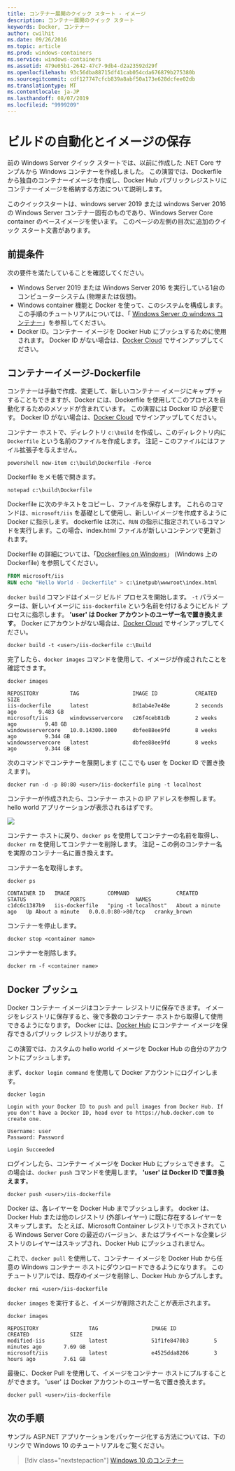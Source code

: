 ```yaml
---
title: コンテナー展開のクイック スタート - イメージ
description: コンテナー展開のクイック スタート
keywords: Docker, コンテナー
author: cwilhit
ms.date: 09/26/2016
ms.topic: article
ms.prod: windows-containers
ms.service: windows-containers
ms.assetid: 479e05b1-2642-47c7-9db4-d2a23592d29f
ms.openlocfilehash: 93c56dba88715df41cab054cda676879b275380b
ms.sourcegitcommit: cdf127747cfcb839a8abf50a173e628dcfee02db
ms.translationtype: MT
ms.contentlocale: ja-JP
ms.lasthandoff: 08/07/2019
ms.locfileid: "9999209"
---
```

# <a name="automating-builds-and-saving-images"></a>ビルドの自動化とイメージの保存

前の Windows Server クイック スタートでは、以前に作成した .NET Core サンプルから Windows コンテナーを作成しました。 この演習では、Dockerfile から独自のコンテナーイメージを作成し、Docker Hub パブリックレジストリにコンテナーイメージを格納する方法について説明します。

このクイックスタートは、windows server 2019 または windows Server 2016 の Windows Server コンテナー固有のものであり、Windows Server Core container のベースイメージを使います。 このページの左側の目次に追加のクイック スタート文書があります。

## <a name="prerequisites"></a>前提条件

次の要件を満たしていることを確認してください。

- Windows Server 2019 または Windows Server 2016 を実行している1台のコンピューターシステム (物理または仮想)。
- Windows container 機能と Docker を使って、このシステムを構成します。 この手順のチュートリアルについては、「 [Windows Server の windows コンテナー](./quick-start-windows-server.md)」を参照してください。
- Docker ID。コンテナー イメージを Docker Hub にプッシュするために使用されます。 Docker ID がない場合は、[Docker Cloud](https://cloud.docker.com/) でサインアップしてください。

## <a name="container-image---dockerfile"></a>コンテナーイメージ-Dockerfile

コンテナーは手動で作成、変更して、新しいコンテナー イメージにキャプチャすることもできますが、Docker には、Dockerfile を使用してこのプロセスを自動化するためのメソッドが含まれています。 この演習には Docker ID が必要です。 Docker ID がない場合は、[Docker Cloud](https://cloud.docker.com/) でサインアップしてください。

コンテナー ホストで、ディレクトリ `c:\build` を作成し、このディレクトリ内に `Dockerfile` という名前のファイルを作成します。 注記 – このファイルにはファイル拡張子を与えません。

```console
powershell new-item c:\build\Dockerfile -Force
```

Dockerfile をメモ帳で開きます。

```console
notepad c:\build\Dockerfile
```

Dockerfile に次のテキストをコピーし、ファイルを保存します。 これらのコマンドは、`microsoft/iis` を基礎として使用し、新しいイメージを作成するように Docker に指示します。 dockerfile は次に、`RUN` の指示に指定されているコマンドを実行します。この場合、index.html ファイルが新しいコンテンツで更新されます。

Dockerfile の詳細については、「[Dockerfiles on Windows](../manage-docker/manage-windows-dockerfile.md)」 (Windows 上の Dockerfile) を参照してください。

```dockerfile
FROM microsoft/iis
RUN echo "Hello World - Dockerfile" > c:\inetpub\wwwroot\index.html
```

`docker build` コマンドはイメージ ビルド プロセスを開始します。 `-t` パラメーターは、新しいイメージに `iis-dockerfile` という名前を付けるようにビルド プロセスに指示します。 **'user' は Docker アカウントのユーザー名で置き換えます**。 Docker にアカウントがない場合は、[Docker Cloud](https://cloud.docker.com/) でサインアップしてください。

```console
docker build -t <user>/iis-dockerfile c:\Build
```

完了したら、`docker images` コマンドを使用して、イメージが作成されたことを確認できます。

```console
docker images

REPOSITORY          TAG                 IMAGE ID            CREATED             SIZE
iis-dockerfile      latest              8d1ab4e7e48e        2 seconds ago       9.483 GB
microsoft/iis       windowsservercore   c26f4ceb81db        2 weeks ago         9.48 GB
windowsservercore   10.0.14300.1000     dbfee88ee9fd        8 weeks ago         9.344 GB
windowsservercore   latest              dbfee88ee9fd        8 weeks ago         9.344 GB
```

次のコマンドでコンテナーを展開します (ここでも user を Docker ID で置き換えます)。

```console
docker run -d -p 80:80 <user>/iis-dockerfile ping -t localhost
```

コンテナーが作成されたら、コンテナー ホストの IP アドレスを参照します。 hello world アプリケーションが表示されるはずです。

![](media/dockerfile2.png)

コンテナー ホストに戻り、`docker ps` を使用してコンテナーの名前を取得し、`docker rm` を使用してコンテナーを削除します。 注記 – この例のコンテナー名を実際のコンテナー名に置き換えます。

コンテナー名を取得します。

```console
docker ps

CONTAINER ID   IMAGE            COMMAND               CREATED              STATUS              PORTS                NAMES
c1dc6c1387b9   iis-dockerfile   "ping -t localhost"   About a minute ago   Up About a minute   0.0.0.0:80->80/tcp   cranky_brown
```

コンテナーを停止します。

```console
docker stop <container name>
```

コンテナーを削除します。

```console
docker rm -f <container name>
```

## <a name="docker-push"></a>Docker プッシュ

Docker コンテナー イメージはコンテナー レジストリに保存できます。 イメージをレジストリに保存すると、後で多数のコンテナー ホストから取得して使用できるようになります。 Docker には、[Docker Hub](https://hub.docker.com/) にコンテナー イメージを保存できるパブリック レジストリがあります。

この演習では、カスタムの hello world イメージを Docker Hub の自分のアカウントにプッシュします。

まず、`docker login command` を使用して Docker アカウントにログインします。

```console
docker login

Login with your Docker ID to push and pull images from Docker Hub. If you don't have a Docker ID, head over to https://hub.docker.com to create one.

Username: user
Password: Password

Login Succeeded
```

ログインしたら、コンテナー イメージを Docker Hub にプッシュできます。 この場合は、`docker push` コマンドを使用します。 **'user' は Docker ID で置き換えます**。 

```console
docker push <user>/iis-dockerfile
```

Docker は、各レイヤーを Docker Hub までプッシュします。 docker は、Docker Hub または他のレジストリ (外部レイヤー) に既に存在するレイヤーをスキップします。  たとえば、Microsoft Container レジストリでホストされている Windows Server Core の最近のバージョン、またはプライベートな企業レジストリのレイヤーはスキップされ、Docker Hub にプッシュされません。

これで、`docker pull` を使用して、コンテナー イメージを Docker Hub から任意の Windows コンテナー ホストにダウンロードできるようになります。 このチュートリアルでは、既存のイメージを削除し、Docker Hub からプルします。 

```console
docker rmi <user>/iis-dockerfile
```

`docker images` を実行すると、イメージが削除されたことが表示されます。

```console
docker images

REPOSITORY                TAG                 IMAGE ID            CREATED             SIZE
modified-iis              latest              51f1fe8470b3        5 minutes ago       7.69 GB
microsoft/iis             latest              e4525dda8206        3 hours ago         7.61 GB
```

最後に、Docker Pull を使用して、イメージをコンテナー ホストにプルすることができます。 'user' は Docker アカウントのユーザー名で置き換えます。 

```
docker pull <user>/iis-dockerfile
```

## <a name="next-steps"></a>次の手順

サンプル ASP.NET アプリケーションをパッケージ化する方法については、下のリンクで Windows 10 のチュートリアルをご覧ください。

> [!div class="nextstepaction"]
> [Windows 10 のコンテナー](./quick-start-windows-10.md)
